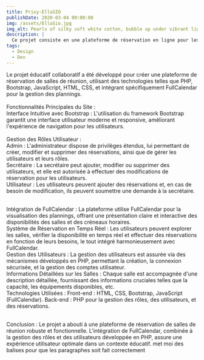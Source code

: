 ```yaml
---
title: Prixy-EllaSIO
publishDate: 2020-03-04 00:00:00
img: /assets/EllaSio.jpg
img_alt: Pearls of silky soft white cotton, bubble up under vibrant lighting
description: |
  Ce projet consiste en une plateforme de réservation en ligne pour les salles de réunion. Les utilisateurs peuvent consulter les disponibilités, choisir une salle adaptée à leurs besoins, et réserver en quelques clics. Les notifications sont envoyées pour confirmer les réservations. Les administrateurs gèrent les réservations et ajoutent de nouvelles salles si nécessaire.
tags:
  - Design
  - Dev
---
```


<!DOCTYPE html>
<html lang="fr">

<head>
    <meta charset="UTF-8">
    <meta name="viewport" content="width=device-width, initial-scale=1.0">
    <title>Plateforme de Réservation de Salles de Réunion</title>
    <!-- Ajouter les liens vers les fichiers CSS et JavaScript nécessaires ici -->
</head>

Le projet éducatif collaboratif a été développé pour créer une plateforme de réservation de salles de réunion, utilisant des technologies telles que PHP, Bootstrap, JavaScript, HTML, CSS, et intégrant spécifiquement FullCalendar pour la gestion des plannings.<br/><br/>
Fonctionnalités Principales du Site :<br/>
Interface Intuitive avec Bootstrap : L'utilisation du framework Bootstrap garantit une interface utilisateur moderne et responsive, améliorant l'expérience de navigation pour les utilisateurs.<br/>
<br/>Gestion des Rôles Utilisateur :
<br/>Admin : L'administrateur dispose de privilèges étendus, lui permettant de créer, modifier et supprimer des réservations, ainsi que de gérer les utilisateurs et leurs rôles.
<br/> Secrétaire : La secrétaire peut ajouter, modifier ou supprimer des utilisateurs, et elle est autorisée à effectuer des modifications de réservation pour les utilisateurs.
<br/> Utilisateur : Les utilisateurs peuvent ajouter des réservations et, en cas de besoin de modification, ils peuvent soumettre une demande à la secrétaire.

<br/> Intégration de FullCalendar : La plateforme utilise FullCalendar pour la visualisation des plannings, offrant une présentation claire et interactive des disponibilités des salles et des créneaux horaires.
<br/> Système de Réservation en Temps Réel : Les utilisateurs peuvent explorer les salles, vérifier la disponibilité en temps réel et effectuer des réservations en fonction de leurs besoins, le tout intégré harmonieusement avec FullCalendar.
<br/> Gestion des Utilisateurs : La gestion des utilisateurs est assurée via des mécanismes développés en PHP, permettant la création, la connexion sécurisée, et la gestion des comptes utilisateur.
<br/> Informations Détaillées sur les Salles : Chaque salle est accompagnée d'une description détaillée, fournissant des informations cruciales telles que la capacité, les équipements disponibles, etc.
<br/> Technologies Utilisées : Front-end : HTML, CSS, Bootstrap, JavaScript (FullCalendar). Back-end : PHP pour la gestion des rôles, des utilisateurs, et des réservations.

<br/> Conclusion : Le projet a abouti à une plateforme de réservation de salles de réunion robuste et fonctionnelle. L'intégration de FullCalendar, combinée à la gestion des rôles et des utilisateurs développée en PHP, assure une expérience utilisateur optimale dans un contexte éducatif. met moi des balises pour que les paragraphes soit fait correctement

